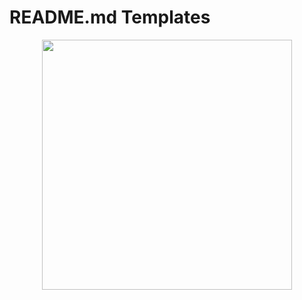 # README.md Templates

<div id="top" align="center">
    <a href="https://github.com/Thomazrlima/MyAnimeList-Theme#readme">
        <img src="https://64.media.tumblr.com/f0da7c50d726e64c6c0d8a985240b6f4/dfbbb68a95adf2d4-ce/s250x400/afe73dd5883647200c53408018ed3be99b567b80.gif" width="400">
    </a>
  <br>
  <br>
</div>

<!-- Welcome to the README.md Templates repository! Here, you'll find a collection of templates ready to be used in your projects. We aim to streamline the process of creating your repository's README, providing an organized and informative structure so that other developers and users can quickly understand the purpose and functionality of your project.

## ⁉️ How to Use

1. Choose a template that fits your project type.
2. Copy the content from the corresponding README.md.
3. Paste it into the README.md file of your repository.
4. Customize the sections as needed, adding specific information about your project.

## 📚 Available Templates

### 1. 📄 **Basic**
   - Simple and straightforward description for small projects.

### 2. 🖥️ **Web App**
   - Specific to web applications, including sections for used technologies and screenshots.

### 3. ⚙️ **API**
   - Focused on projects offering an API, with sections for endpoints, authentication, and request examples.

### 4. 📝 **Library or Framework**
   - For libraries or frameworks, highlighting installation, importation, and usage.

### 5. 👋 **Contribution**
   - Encourages contributions and provides guidelines for contributors.

### 6. 🗓️ **Data Projects**
   - Especially for projects involving data analysis, visualizations, and datasets.

### 7. 🎮 **Games**
   - Created for games, with dedicated sections for screenshots, installation, and system requirements.

## 🤝 How to Contribute

Feel free to contribute by adding new templates or improving existing ones! Follow these steps:

1. Fork this repository.
2. Create a new branch with your addition: `git checkout -b your-branch-name`.
3. Commit your changes: `git commit -m 'Add new template'`.
4. Push to the branch: `git push origin your-branch-name`.
5. Open a pull request.

## ⚖️ License

This repository is provided under the [MIT License](LICENSE), meaning you can use it freely in your personal or commercial projects.

We hope these templates make the documentation process for your project more straightforward. If you have suggestions or encounter issues, feel free to open an issue or contribute directly! -->

